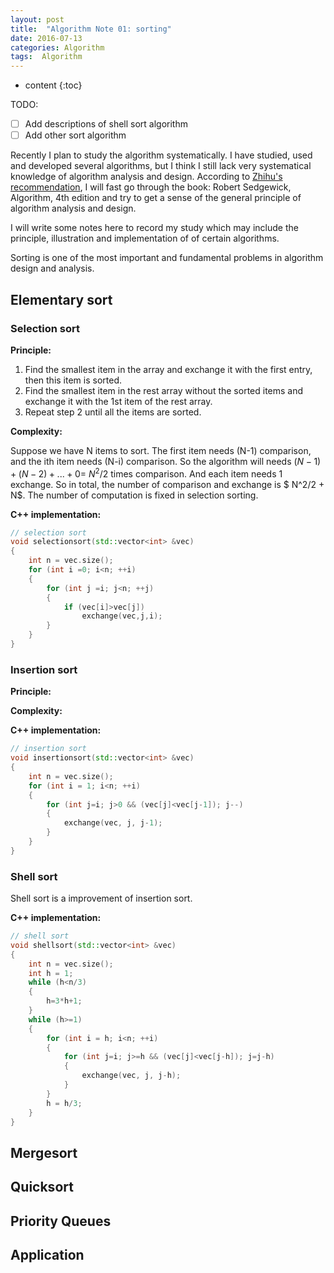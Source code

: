 ```yaml
---
layout: post
title:  "Algorithm Note 01: sorting"
date: 2016-07-13
categories: Algorithm
tags:  Algorithm
---
```


* content
{:toc}

TODO: 

- [ ] Add descriptions of shell sort algorithm
- [ ] Add other sort algorithm

Recently I plan to study the algorithm systematically. I have studied, used and developed several algorithms, but I think I still lack very systematical knowledge of algorithm analysis
and design. According to [Zhihu's recommendation], I will fast go through the book: Robert Sedgewick, Algorithm, 4th edition and try to get a sense of the general principle of algorithm analysis and design. 

I will write some notes here to record my study which may include the principle, illustration and implementation of of certain algorithms.

Sorting is one of the most important and fundamental problems in algorithm design and analysis.


## Elementary sort

### Selection sort

**Principle:**

1. Find the smallest item in the array and exchange it with the first entry, then this item is sorted.
2. Find the smallest item in the rest array without the sorted items and exchange it with the 1st item of the rest array.
3. Repeat step 2 until all the items are sorted.

**Complexity:**

Suppose we have N items to sort. The first item needs (N-1) comparison, and the ith item needs (N-i) comparison. So the algorithm will needs $(N-1)+(N-2)+...+0 = ~N^2/2$ times comparison. And each item needs 1 exchange. So in total, the number of comparison and exchange is $ N^2/2 + N$. The number of computation is fixed in selection sorting.

**C++ implementation:**

```cpp
// selection sort
void selectionsort(std::vector<int> &vec)
{
    int n = vec.size();
    for (int i =0; i<n; ++i)
    {
        for (int j =i; j<n; ++j) 
        {
            if (vec[i]>vec[j])
                exchange(vec,j,i);                
        }
    }
}
```

### Insertion sort

**Principle:**

**Complexity:**

**C++ implementation:**

```cpp
// insertion sort
void insertionsort(std::vector<int> &vec)
{
    int n = vec.size();
    for (int i = 1; i<n; ++i)
    {
        for (int j=i; j>0 && (vec[j]<vec[j-1]); j--)
        {
            exchange(vec, j, j-1);        
        }
    }
}
```

### Shell sort
Shell sort is a improvement of insertion sort.

**C++ implementation:**

```cpp
// shell sort
void shellsort(std::vector<int> &vec)
{
    int n = vec.size();
    int h = 1;
    while (h<n/3)
    {
        h=3*h+1;
    }       
    while (h>=1)
    {
        for (int i = h; i<n; ++i)
        {
            for (int j=i; j>=h && (vec[j]<vec[j-h]); j=j-h)
            {
                exchange(vec, j, j-h);            
            }        
        }    
        h = h/3;
    }
}
```

## Mergesort

## Quicksort

## Priority Queues

## Application

[Zhihu's recommendation]: http://www.zhihu.com/question/19981544
